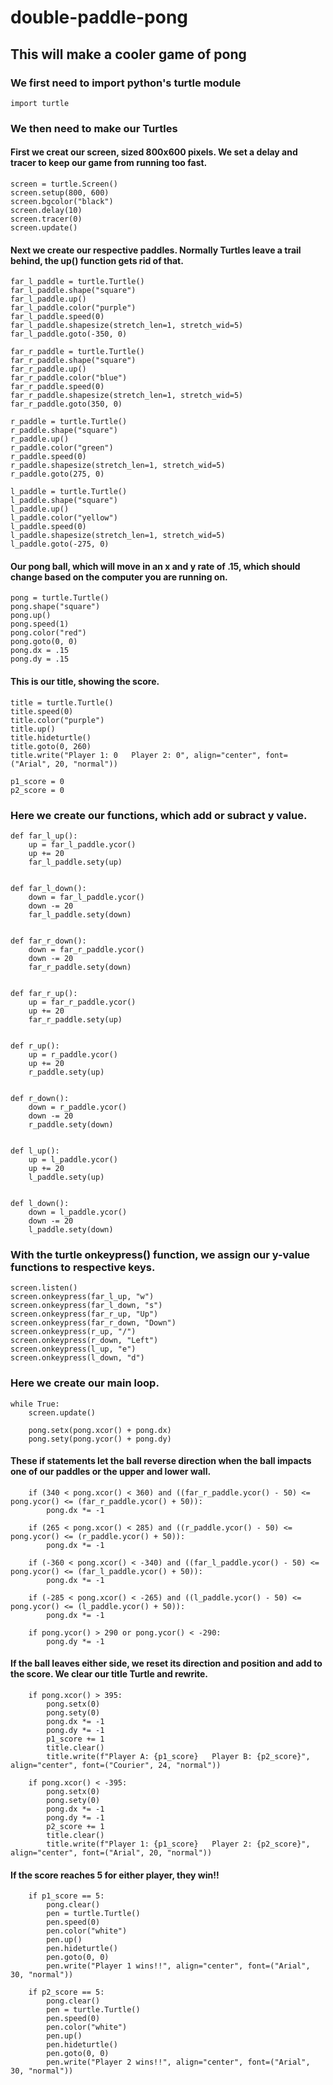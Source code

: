 # double-paddle-pong
## This will make a cooler game of pong
### We first need to import python's turtle module

    import turtle
### We then need to make our Turtles
#### First we creat our screen, sized 800x600 pixels. We set a delay and tracer to keep our game from running too fast.
    screen = turtle.Screen()
    screen.setup(800, 600)
    screen.bgcolor("black")
    screen.delay(10)
    screen.tracer(0)
    screen.update()
#### Next we create our respective paddles. Normally Turtles leave a trail behind, the up() function gets rid of that.
    far_l_paddle = turtle.Turtle()
    far_l_paddle.shape("square")
    far_l_paddle.up()
    far_l_paddle.color("purple")
    far_l_paddle.speed(0)
    far_l_paddle.shapesize(stretch_len=1, stretch_wid=5)
    far_l_paddle.goto(-350, 0)
    
    far_r_paddle = turtle.Turtle()
    far_r_paddle.shape("square")
    far_r_paddle.up()
    far_r_paddle.color("blue")
    far_r_paddle.speed(0)
    far_r_paddle.shapesize(stretch_len=1, stretch_wid=5)
    far_r_paddle.goto(350, 0)
    
    r_paddle = turtle.Turtle()
    r_paddle.shape("square")
    r_paddle.up()
    r_paddle.color("green")
    r_paddle.speed(0)
    r_paddle.shapesize(stretch_len=1, stretch_wid=5)
    r_paddle.goto(275, 0)
    
    l_paddle = turtle.Turtle()
    l_paddle.shape("square")
    l_paddle.up()
    l_paddle.color("yellow")
    l_paddle.speed(0)
    l_paddle.shapesize(stretch_len=1, stretch_wid=5)
    l_paddle.goto(-275, 0)
#### Our pong ball, which will move in an x and y rate of .15, which should change based on the computer you are running on.
    pong = turtle.Turtle()
    pong.shape("square")
    pong.up()
    pong.speed(1)
    pong.color("red")
    pong.goto(0, 0)
    pong.dx = .15
    pong.dy = .15
#### This is our title, showing the score.
    title = turtle.Turtle()
    title.speed(0)
    title.color("purple")
    title.up()
    title.hideturtle()
    title.goto(0, 260)
    title.write("Player 1: 0   Player 2: 0", align="center", font=("Arial", 20, "normal"))
    
    p1_score = 0
    p2_score = 0
    
### Here we create our functions, which add or subract y value.
    def far_l_up():
        up = far_l_paddle.ycor()
        up += 20
        far_l_paddle.sety(up)
    
    
    def far_l_down():
        down = far_l_paddle.ycor()
        down -= 20
        far_l_paddle.sety(down)
    
    
    def far_r_down():
        down = far_r_paddle.ycor()
        down -= 20
        far_r_paddle.sety(down)
    
    
    def far_r_up():
        up = far_r_paddle.ycor()
        up += 20
        far_r_paddle.sety(up)
    
    
    def r_up():
        up = r_paddle.ycor()
        up += 20
        r_paddle.sety(up)
    
    
    def r_down():
        down = r_paddle.ycor()
        down -= 20
        r_paddle.sety(down)
    
    
    def l_up():
        up = l_paddle.ycor()
        up += 20
        l_paddle.sety(up)
    
    
    def l_down():
        down = l_paddle.ycor()
        down -= 20
        l_paddle.sety(down)
    
### With the turtle onkeypress() function, we assign our y-value functions to respective keys.
    screen.listen()
    screen.onkeypress(far_l_up, "w")
    screen.onkeypress(far_l_down, "s")
    screen.onkeypress(far_r_up, "Up")
    screen.onkeypress(far_r_down, "Down")
    screen.onkeypress(r_up, "/")
    screen.onkeypress(r_down, "Left")
    screen.onkeypress(l_up, "e")
    screen.onkeypress(l_down, "d")
    
### Here we create our main loop.
    while True:
        screen.update()

        pong.setx(pong.xcor() + pong.dx)
        pong.sety(pong.ycor() + pong.dy)
#### These if statements let the ball reverse direction when the ball impacts one of our paddles or the upper and lower wall.
        if (340 < pong.xcor() < 360) and ((far_r_paddle.ycor() - 50) <= pong.ycor() <= (far_r_paddle.ycor() + 50)):
            pong.dx *= -1
    
        if (265 < pong.xcor() < 285) and ((r_paddle.ycor() - 50) <= pong.ycor() <= (r_paddle.ycor() + 50)):
            pong.dx *= -1
    
        if (-360 < pong.xcor() < -340) and ((far_l_paddle.ycor() - 50) <= pong.ycor() <= (far_l_paddle.ycor() + 50)):
            pong.dx *= -1
    
        if (-285 < pong.xcor() < -265) and ((l_paddle.ycor() - 50) <= pong.ycor() <= (l_paddle.ycor() + 50)):
            pong.dx *= -1
    
        if pong.ycor() > 290 or pong.ycor() < -290:
            pong.dy *= -1
#### If the ball leaves either side, we reset its direction and position and add to the score. We clear our title Turtle and rewrite.
        if pong.xcor() > 395:
            pong.setx(0)
            pong.sety(0)
            pong.dx *= -1
            pong.dy *= -1
            p1_score += 1
            title.clear()
            title.write(f"Player A: {p1_score}   Player B: {p2_score}", align="center", font=("Courier", 24, "normal"))
    
        if pong.xcor() < -395:
            pong.setx(0)
            pong.sety(0)
            pong.dx *= -1
            pong.dy *= -1
            p2_score += 1
            title.clear()
            title.write(f"Player 1: {p1_score}   Player 2: {p2_score}", align="center", font=("Arial", 20, "normal"))
#### If the score reaches 5 for either player, they win!!
        if p1_score == 5:
            pong.clear()
            pen = turtle.Turtle()
            pen.speed(0)
            pen.color("white")
            pen.up()
            pen.hideturtle()
            pen.goto(0, 0)
            pen.write("Player 1 wins!!", align="center", font=("Arial", 30, "normal"))
    
        if p2_score == 5:
            pong.clear()
            pen = turtle.Turtle()
            pen.speed(0)
            pen.color("white")
            pen.up()
            pen.hideturtle()
            pen.goto(0, 0)
            pen.write("Player 2 wins!!", align="center", font=("Arial", 30, "normal"))

